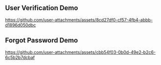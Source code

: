 
## User Verification Demo
https://github.com/user-attachments/assets/8cd27df0-cf57-4fb4-abbb-d1896d050dbc

## Forgot Password Demo
https://github.com/user-attachments/assets/cbb54f03-0b0d-49e2-b2c6-6c5b2b7dcbaf

